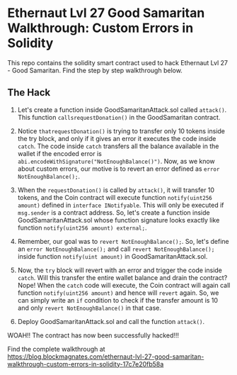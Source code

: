 # Ethernaut Lvl 27 Good Samaritan Walkthrough: Custom Errors in Solidity

This repo contains the solidity smart contract used to hack Ethernaut Lvl 27 - Good Samaritan. Find the step by step walkthrough below.

## The Hack

1. Let's create a function inside GoodSamaritanAttack.sol called `attack()`. This function `callsrequestDonation()` in the GoodSamaritan contract.

2. Notice `thatrequestDonation()` is trying to transfer only 10 tokens inside the try block, and only if it gives an error it executes the code inside `catch`. The code inside `catch` transfers all the balance available in the wallet if the encoded error is `abi.encodeWithSignature("NotEnoughBalance()")`. Now, as we know about custom errors, our motive is to revert an error defined as `error NotEnoughBalance();`.

3. When the `requestDonation()` is called by `attack()`, it will transfer 10 tokens, and the Coin contract will execute function `notify(uint256 amount)` defined in `interface INotifyable`. This will only be executed if `msg.sender` is a contract address. So, let's create a function inside GoodSamaritanAttack.sol whose function signature looks exactly like function `notify(uint256 amount) external;`.

4. Remember, our goal was to `revert NotEnoughBalance();`. So, let's define an `error NotEnoughBalance();` and call `revert NotEnoughBalance();` inside function `notify(uint amount)` in GoodSamaritanAttack.sol.

5. Now, the `try` block will revert with an error and trigger the code inside `catch`. Will this transfer the entire wallet balance and drain the contract? Nope! When the `catch` code will execute, the Coin contract will again call function `notify(uint256 amount)` and hence will `revert` again. So, we can simply write an `if` condition to check if the transfer amount is 10 and only `revert NotEnoughBalance()` in that case.

6. Deploy GoodSamaritanAttack.sol and call the function `attack()`.


WOAH!! The contract has now been successfully hacked!!!

Find the complete walkthrough at https://blog.blockmagnates.com/ethernaut-lvl-27-good-samaritan-walkthrough-custom-errors-in-solidity-17c7e20fb58a
